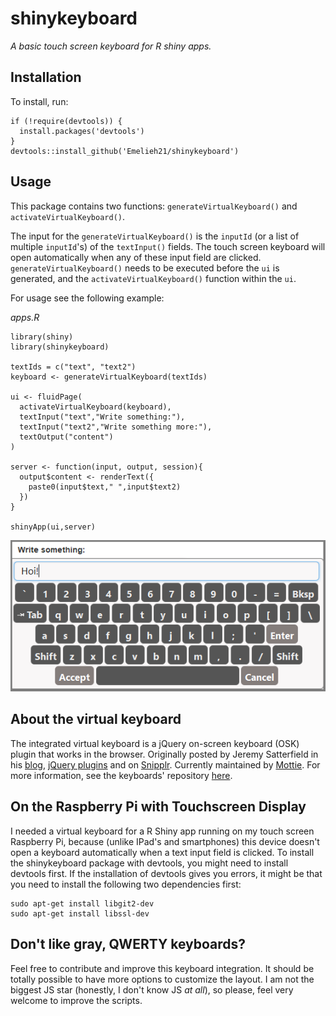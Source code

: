# shinykeyboard
_A basic touch screen keyboard for R shiny apps._


## Installation

To install, run:
```
if (!require(devtools)) {
  install.packages('devtools')
}
devtools::install_github('Emelieh21/shinykeyboard')
```

## Usage

This package contains two functions: `generateVirtualKeyboard()` and `activateVirtualKeyboard()`. 

The input for the `generateVirtualKeyboard()` is the `inputId` (or a list of multiple `inputId`'s) of the `textInput()` fields. The touch screen keyboard will open automatically when any of these input field are clicked. `generateVirtualKeyboard()` needs to be executed before the `ui` is generated, and the `activateVirtualKeyboard()` function within the `ui`.

For usage see the following example:

_apps.R_
```
library(shiny)
library(shinykeyboard)

textIds = c("text", "text2")
keyboard <- generateVirtualKeyboard(textIds)

ui <- fluidPage(
  activateVirtualKeyboard(keyboard),
  textInput("text","Write something:"),
  textInput("text2","Write something more:"),
  textOutput("content")
)

server <- function(input, output, session){
  output$content <- renderText({
    paste0(input$text," ",input$text2)
  })
}

shinyApp(ui,server)
```


![image](/assets/screenshot.png)



## About the virtual keyboard

The integrated virtual keyboard is a jQuery on-screen keyboard (OSK) plugin that works in the browser. Originally posted by Jeremy Satterfield in his [blog](http://jsatt.blogspot.com/2010/01/on-screen-keyboard-widget-using-jquery.html), [jQuery plugins](http://plugins.jquery.com/project/virtual_keyboard) and on [Snipplr](http://snipplr.com/view/21577/virtual-keyboard-widget/). Currently maintained by [Mottie](https://github.com/Mottie/Keyboard). For more information, see the keyboards' repository [here](https://github.com/Mottie/Keyboard). 


## On the Raspberry Pi with Touchscreen Display

I needed a virtual keyboard for a R Shiny app running on my touch screen Raspberry Pi, because (unlike IPad's and smartphones) this device doesn't open a keyboard automatically when a text input field is clicked. To install the shinykeyboard package with devtools, you might need to install devtools first. If the installation of devtools gives you errors, it might be that you need to install the following two dependencies first:

```
sudo apt-get install libgit2-dev
sudo apt-get install libssl-dev
```

## Don't like gray, QWERTY keyboards?

Feel free to contribute and improve this keyboard integration. It should be totally possible to have more options to customize the layout. I am not the biggest JS star (honestly, I don't know JS _at all_), so please, feel very welcome to improve the scripts.